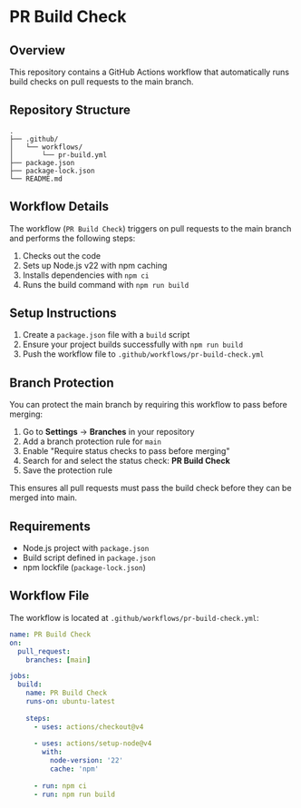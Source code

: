 # PR Build Check

## Overview

This repository contains a GitHub Actions workflow that automatically runs build checks on pull requests to the main branch.

## Repository Structure

```
.
├── .github/
│   └── workflows/
│       └── pr-build.yml
├── package.json
├── package-lock.json
└── README.md
```

## Workflow Details

The workflow (`PR Build Check`) triggers on pull requests to the main branch and performs the following steps:

1. Checks out the code
2. Sets up Node.js v22 with npm caching
3. Installs dependencies with `npm ci`
4. Runs the build command with `npm run build`

## Setup Instructions

1. Create a `package.json` file with a `build` script
2. Ensure your project builds successfully with `npm run build`
3. Push the workflow file to `.github/workflows/pr-build-check.yml`

## Branch Protection

You can protect the main branch by requiring this workflow to pass before merging:

1. Go to **Settings** → **Branches** in your repository
2. Add a branch protection rule for `main`
3. Enable "Require status checks to pass before merging"
4. Search for and select the status check: **PR Build Check**
5. Save the protection rule

This ensures all pull requests must pass the build check before they can be merged into main.

## Requirements

- Node.js project with `package.json`
- Build script defined in `package.json`
- npm lockfile (`package-lock.json`)

## Workflow File

The workflow is located at `.github/workflows/pr-build-check.yml`:

```yaml
name: PR Build Check
on:
  pull_request:
    branches: [main]

jobs:
  build:
    name: PR Build Check
    runs-on: ubuntu-latest
    
    steps:
      - uses: actions/checkout@v4
      
      - uses: actions/setup-node@v4
        with:
          node-version: '22'
          cache: 'npm'
      
      - run: npm ci
      - run: npm run build
```
